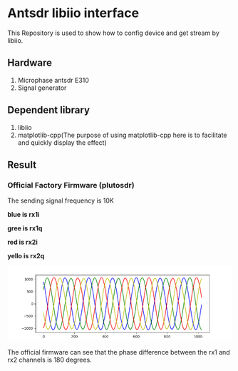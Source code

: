 # Antsdr libiio interface
This Repository is used to show how to config device and get stream by libiio.

## Hardware 
1. Microphase antsdr E310
2. Signal generator

## Dependent library
1. libiio
2. matplotlib-cpp(The purpose of using matplotlib-cpp here is to facilitate and quickly display the effect)

## Result

### Official Factory Firmware (plutosdr)
The sending signal frequency is 10K

**blue is rx1i**

**gree is rx1q**

**red is rx2i**

**yello is rx2q**

![](image/10k.png)

The official firmware can see that the phase difference between the rx1 and rx2 channels is 180 degrees.



